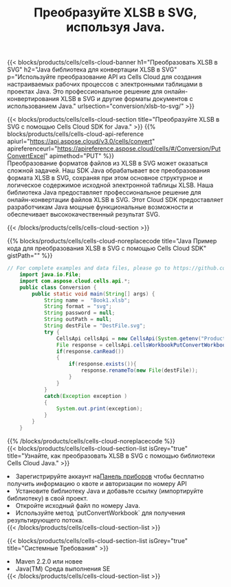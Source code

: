 ﻿---
title:  Преобразуйте XLSB в SVG, используя Java.
description:  Использование Cloud SDK Aspose.Cells for Java для преобразования файла формата XLSB в файл формата SVG.
kwords: Excel, Convert XLSB to SVG, REST, Java
howto: How to convert XLSB to SVG using Aspose.Cells Cloud Java library.
---
{{< blocks/products/cells/cells-cloud-banner h1="Преобразовать XLSB в SVG" h2="Java библиотека для конвертации XLSB в SVG" p="Используйте преобразование API из Cells Cloud для создания настраиваемых рабочих процессов с электронными таблицами в проектах Java. Это профессиональное решение для онлайн-конвертирования XLSB в SVG и другие форматы документов с использованием Java." urlsection="conversion/xlsb-to-svg/" >}}

{{< blocks/products/cells/cells-cloud-section title="Преобразуйте XLSB в SVG с помощью Cells Cloud SDK for Java." >}}
{{% blocks/products/cells/cells-cloud-api-reference apiurl="https://api.aspose.cloud/v3.0/cells/convert" apireferenceurl="https://apireference.aspose.cloud/cells/#/Conversion/PutConvertExcel" apimethod="PUT" %}}
<br/>
Преобразование форматов файлов из XLSB в SVG может оказаться сложной задачей. Наш SDK Java обрабатывает все преобразования формата XLSB в SVG, сохраняя при этом основное структурное и логическое содержимое исходной электронной таблицы XLSB. Наша библиотека Java предоставляет профессиональное решение для онлайн-конвертации файлов XLSB в SVG. Этот Cloud SDK предоставляет разработчикам Java мощные функциональные возможности и обеспечивает высококачественный результат SVG.

{{< /blocks/products/cells/cells-cloud-section >}}

{{% blocks/products/cells/cells-cloud-noreplacecode title="Java Пример кода для преобразования XLSB в SVG с помощью Cells Cloud SDK" gistPath="" %}}
 
```java
// For complete examples and data files, please go to https://github.com/aspose-cells-cloud/aspose-cells-cloud-java/
    import java.io.File;
    import com.aspose.cloud.cells.api.*;
    public class Conversion {
        public static void main(String[] args) {
            String name =  "Book1.xlsb";
            String format = "svg";
            String password = null;
            String outPath = null;
            String destFile = "DestFile.svg";
            try {
                CellsApi cellsApi = new CellsApi(System.getenv("ProductClientId"), System.getenv("ProductClientSecret"));
                File response = cellsApi.cellsWorkbookPutConvertWorkbook(new File(name), format, password, outPath, null,null);            
                if(response.canRead())
                {
                    if(response.exists()){
                        response.renameTo(new File(destFile));
                    }                
                }
            }
            catch(Exception exception )
            {
                System.out.print(exception);
            }
        }
    }
```
 
{{% /blocks/products/cells/cells-cloud-noreplacecode %}}
<br/>
{{< blocks/products/cells/cells-cloud-section-list isGrey="true" title="Узнайте, как преобразовать XLSB в SVG с помощью библиотеки Cells Cloud Java." >}}
<li> Зарегистрируйте аккаунт на<a href="https://dashboard.aspose.cloud/">Панель приборов</a> чтобы бесплатно получить информацию о квоте и авторизации по номеру API</li>
<li>Установите библиотеку Java и добавьте ссылку (импортируйте библиотеку) в свой проект.</li>
<li>Откройте исходный файл по номеру Java.</li>
<li>Используйте метод `putConvertWorkbook` для получения результирующего потока.</li>
{{< /blocks/products/cells/cells-cloud-section-list >}}

{{< blocks/products/cells/cells-cloud-section-list isGrey="true" title="Системные Требования" >}}
<li>Maven 2.2.0 или новее</li>
<li>Java(TM) Среда выполнения SE</li>
{{< /blocks/products/cells/cells-cloud-section-list >}}

